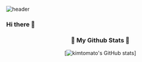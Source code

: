 ![header](https://capsule-render.vercel.app/api?type=transparent&color=FCFBF7&height=100&section=header&text=KIMTOMATO%20&fontSize=30&animation=fadeIn&fontColor=E02B2B)
### Hi there 👋

<!--
**kimtomato/kimtomato** is a ✨ _special_ ✨ repository because its `README.md` (this file) appears on your GitHub profile.

Here are some ideas to get you started:

- 🔭 I’m currently working on ...
- 🌱 I’m currently learning ...
- 👯 I’m looking to collaborate on ...
- 🤔 I’m looking for help with ...
- 💬 Ask me about ...
- 📫 How to reach me: ...
- 😄 Pronouns: ...
- ⚡ Fun fact: ...
-->

<h3 align="center"> 🍅 My Github Stats 🍅 </h3>
<div align="center">

[![kimtomato's GitHub stats](https://github-readme-stats.vercel.app/api?username=kimtomato&hide_title=true&show_icons=true&include_all_commits=true&disable_animations=true&theme=merko)]
</div>


